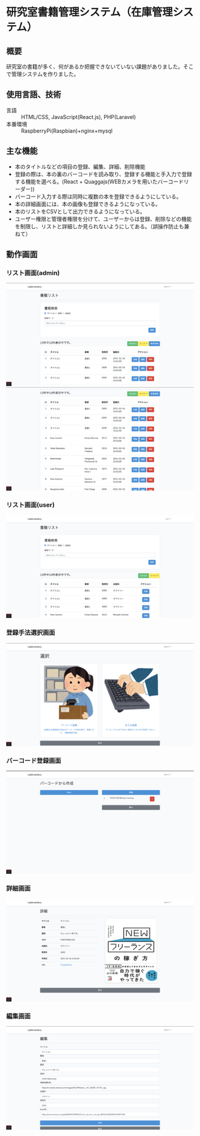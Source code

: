 # 研究室書籍管理システム（在庫管理システム）

## 概要
研究室の書籍が多く、何があるか把握できないていない課題がありました。そこで管理システムを作りました。


## 使用言語、技術
<dl>
  <dt>言語</dt>
  <dd>HTML/CSS, JavaScript(React.js), PHP(Laravel)</dd>
  <dt>本番環境</dt>
  <dd>RaspberryPi(Raspbian)+nginx+mysql</dd>
</dl>

## 主な機能
 - 本のタイトルなどの項目の登録、編集、詳細、削除機能
 - 登録の際は、本の裏のバーコードを読み取り、登録する機能と手入力で登録する機能を選べる。(React + Quaggajs(WEBカメラを用いたバーコードリーダー))
 - バーコード入力する際は同時に複数の本を登録できるようにしている。
 - 本の詳細画面には、本の画像も登録できるようになっている。
 - 本のリストをCSVとして出力できるようになっている。
 - ユーザー権限と管理者権限を分けて、ユーザーからは登録、削除などの機能を制限し、リストと詳細しか見られないようにしてある。（誤操作防止も兼ねて）
 
## 動作画面
### リスト画面(admin)
![ScreenShot1](https://github.com/stsnkmr/Lab-inventory/blob/images/imgs/lab-inventory-screenshot1.png)
![ScreenShot2](https://github.com/stsnkmr/Lab-inventory/blob/images/imgs/lab-inventory-screenshot2.png)
### リスト画面(user)
![ScreenShot8](https://github.com/stsnkmr/Lab-inventory/blob/images/imgs/lab-inventory-screenshot8.png)
### 登録手法選択画面
![ScreenShot3](https://github.com/stsnkmr/Lab-inventory/blob/images/imgs/lab-inventory-screenshot3.png)
### バーコード登録画面
![ScreenShot5](https://github.com/stsnkmr/Lab-inventory/blob/images/imgs/lab-inventory-screenshot5.png)
### 詳細画面
![ScreenShot6](https://github.com/stsnkmr/Lab-inventory/blob/images/imgs/lab-inventory-screenshot6.png)
### 編集画面
![ScreenShot7](https://github.com/stsnkmr/Lab-inventory/blob/images/imgs/lab-inventory-screenshot7.png)

